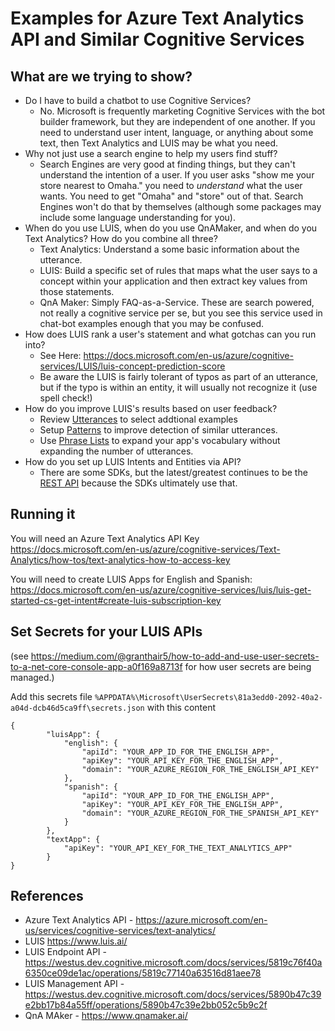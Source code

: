 Examples for Azure Text Analytics API and Similar Cognitive Services
=

What are we trying to show?
--

- Do I have to build a chatbot to use Cognitive Services?
    - No. Microsoft is frequently marketing Cognitive Services with the bot builder framework, but they are independent of one another. If you need to understand user intent, language, or anything about some text, then Text Analytics and LUIS may be what you need.
- Why not just use a search engine to help my users find stuff?
    - Search Engines are very good at finding things, but they can't understand the intention of a user. If you user asks "show me your store nearest to Omaha." you need to *understand* what the user wants. You need to get "Omaha" and "store" out of that. Search Engines won't do that by themselves (although some packages may include some language understanding for you).
- When do you use LUIS, when do you use QnAMaker, and when do you Text Analytics? How do you combine all three?
    - Text Analytics: Understand a some basic information about the utterance.
    - LUIS: Build a specific set of rules that maps what the user says to a concept within your application and then extract key values from those statements.
    - QnA Maker: Simply FAQ-as-a-Service. These are search powered, not really a cognitive service per se, but you see this service used in chat-bot examples enough that you may be confused.
- How does LUIS rank a user's statement and what gotchas can you run into?
    - See Here: https://docs.microsoft.com/en-us/azure/cognitive-services/LUIS/luis-concept-prediction-score
    - Be aware the LUIS is fairly tolerant of typos as part of an utterance, but if the typo is within an entity, it will usually not recognize it (use spell check!)
- How do you improve LUIS's results based on user feedback?
    - Review [Utterances](https://docs.microsoft.com/en-us/azure/cognitive-services/LUIS/luis-concept-review-endpoint-utterances) to select addtional examples
    - Setup [Patterns](https://docs.microsoft.com/en-us/azure/cognitive-services/LUIS/luis-concept-patterns) to improve detection of similar utterances.
    - Use [Phrase Lists](https://docs.microsoft.com/en-us/azure/cognitive-services/LUIS/luis-concept-feature) to expand your app's vocabulary without expanding the number of utterances.
- How do you set up LUIS Intents and Entities via API?
    - There are some SDKs, but the latest/greatest continues to be the [REST API](https://westus.dev.cognitive.microsoft.com/docs/services/5890b47c39e2bb17b84a55ff/operations/5890b47c39e2bb052c5b9c2f) because the SDKs ultimately use that.




Running it
--

You will need an Azure Text Analytics API Key https://docs.microsoft.com/en-us/azure/cognitive-services/Text-Analytics/how-tos/text-analytics-how-to-access-key

You will need to create LUIS Apps for English and Spanish: https://docs.microsoft.com/en-us/azure/cognitive-services/luis/luis-get-started-cs-get-intent#create-luis-subscription-key




Set Secrets for your LUIS APIs
--

(see https://medium.com/@granthair5/how-to-add-and-use-user-secrets-to-a-net-core-console-app-a0f169a8713f for how user secrets are being managed.)

Add this secrets file `%APPDATA%\Microsoft\UserSecrets\81a3edd0-2092-40a2-a04d-dcb46d5ca9ff\secrets.json` with this content
~~~
{
        "luisApp": {
            "english": {
                "apiId": "YOUR_APP_ID_FOR_THE_ENGLISH_APP",
                "apiKey": "YOUR_API_KEY_FOR_THE_ENGLISH_APP",
                "domain": "YOUR_AZURE_REGION_FOR_THE_ENGLISH_API_KEY"
            },
            "spanish": {
                "apiId": "YOUR_APP_ID_FOR_THE_ENGLISH_APP",
                "apiKey": "YOUR_API_KEY_FOR_THE_ENGLISH_APP",
                "domain": "YOUR_AZURE_REGION_FOR_THE_SPANISH_API_KEY"
            }
        },
        "textApp": {
            "apiKey": "YOUR_API_KEY_FOR_THE_TEXT_ANALYTICS_APP"
        }
}
~~~

References 
-

- Azure Text Analytics API - https://azure.microsoft.com/en-us/services/cognitive-services/text-analytics/
- LUIS https://www.luis.ai/
- LUIS Endpoint API - https://westus.dev.cognitive.microsoft.com/docs/services/5819c76f40a6350ce09de1ac/operations/5819c77140a63516d81aee78
- LUIS Management API - https://westus.dev.cognitive.microsoft.com/docs/services/5890b47c39e2bb17b84a55ff/operations/5890b47c39e2bb052c5b9c2f
- QnA MAker - https://www.qnamaker.ai/
